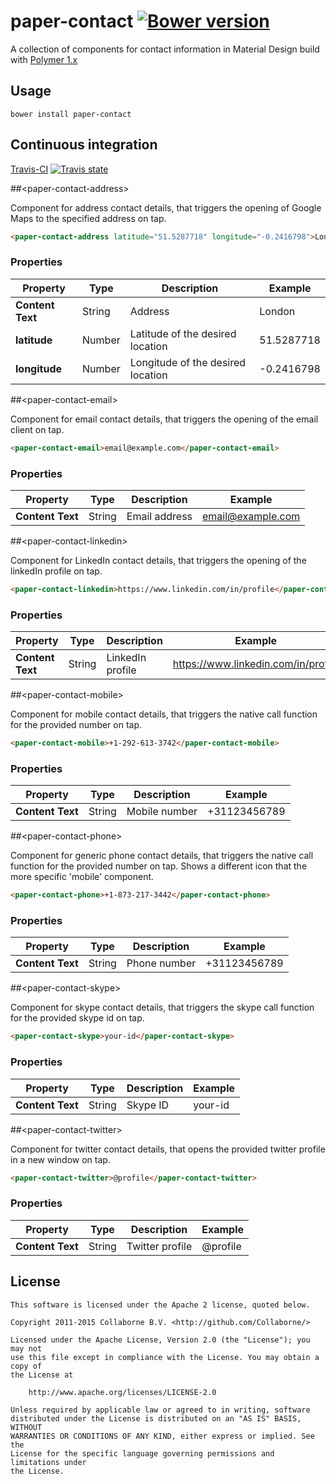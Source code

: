 # paper-contact  [![Bower version](https://badge.fury.io/bo/paper-contact.svg)](http://badge.fury.io/bo/paper-contact)

A collection of components for contact information in Material Design build with [Polymer 1.x](https://www.polymer-project.org)

## Usage

`bower install paper-contact`

## Continuous integration

[Travis-CI](https://travis-ci.org/Collaborne/paper-contact) [![Travis state](https://travis-ci.org/Collaborne/d3-progress-meter.svg?branch=master)](https://travis-ci.org/Collaborne/paper-contact)

##&lt;paper-contact-address&gt;

Component for address contact details, that triggers the opening of Google Maps to the specified address on tap.

```html
<paper-contact-address latitude="51.5287718" longitude="-0.2416798">London</paper-contact-address>
```

### Properties

Property         | Type   | Description                       | Example
---------------- | ------ | --------------------------------- | -------
**Content Text** | String | Address                           | London
**latitude**	 | Number | Latitude of the desired location  | 51.5287718
**longitude**	 | Number | Longitude of the desired location | -0.2416798

##&lt;paper-contact-email&gt;

Component for email contact details, that triggers the opening of the email client on tap.

```html
<paper-contact-email>email@example.com</paper-contact-email>
```

### Properties

Property         | Type   | Description                                                              | Example
---------------- | ------ | ------------------------------------------------------------------------ | -------
**Content Text** | String | Email address 															 | email@example.com

##&lt;paper-contact-linkedin&gt;

Component for LinkedIn contact details, that triggers the opening of the linkedIn profile on tap.

```html
<paper-contact-linkedin>https://www.linkedin.com/in/profile</paper-contact-linkedin>
```

### Properties

Property         | Type   | Description                                                              | Example
---------------- | ------ | ------------------------------------------------------------------------ | -------
**Content Text** | String | LinkedIn profile														 | https://www.linkedin.com/in/profile

##&lt;paper-contact-mobile&gt;

Component for mobile contact details, that triggers the native call function for the provided number on tap.

```html
<paper-contact-mobile>+1-292-613-3742</paper-contact-mobile>
```

### Properties

Property         | Type   | Description                                                              | Example
---------------- | ------ | ------------------------------------------------------------------------ | -------
**Content Text** | String | Mobile number															 | +31123456789

##&lt;paper-contact-phone&gt;

Component for generic phone contact details, that triggers the native call function for the provided number on tap. Shows a different icon that the more specific 'mobile' component.

```html
<paper-contact-phone>+1-873-217-3442</paper-contact-phone>
```

### Properties

Property         | Type   | Description                                                              | Example
---------------- | ------ | ------------------------------------------------------------------------ | -------
**Content Text** | String | Phone number															 | +31123456789

##&lt;paper-contact-skype&gt;

Component for skype contact details, that triggers the skype call function for the provided skype id on tap. 

```html
<paper-contact-skype>your-id</paper-contact-skype>
```

### Properties

Property         | Type   | Description                                                              | Example
---------------- | ------ | ------------------------------------------------------------------------ | -------
**Content Text** | String | Skype ID															 	 | your-id

##&lt;paper-contact-twitter&gt;

Component for twitter contact details, that opens the provided twitter profile in a new window on tap. 

```html
<paper-contact-twitter>@profile</paper-contact-twitter>
```

### Properties

Property         | Type   | Description                                                              | Example
---------------- | ------ | ------------------------------------------------------------------------ | -------
**Content Text** | String | Twitter profile															 | @profile


## License

    This software is licensed under the Apache 2 license, quoted below.

    Copyright 2011-2015 Collaborne B.V. <http://github.com/Collaborne/>

    Licensed under the Apache License, Version 2.0 (the "License"); you may not
    use this file except in compliance with the License. You may obtain a copy of
    the License at

        http://www.apache.org/licenses/LICENSE-2.0

    Unless required by applicable law or agreed to in writing, software
    distributed under the License is distributed on an "AS IS" BASIS, WITHOUT
    WARRANTIES OR CONDITIONS OF ANY KIND, either express or implied. See the
    License for the specific language governing permissions and limitations under
    the License.
    
